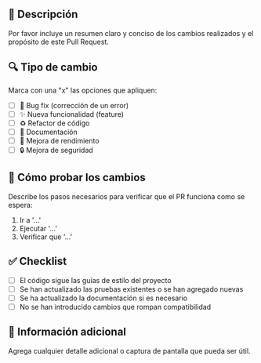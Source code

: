 ## 📌 Descripción
Por favor incluye un resumen claro y conciso de los cambios realizados y el propósito de este Pull Request.

## 🔍 Tipo de cambio
Marca con una "x" las opciones que apliquen:
- [ ] 🐞 Bug fix (corrección de un error)
- [ ] ✨ Nueva funcionalidad (feature)
- [ ] ♻️ Refactor de código
- [ ] 📝 Documentación
- [ ] 🚀 Mejora de rendimiento
- [ ] 🔒 Mejora de seguridad

## 🧪 Cómo probar los cambios
Describe los pasos necesarios para verificar que el PR funciona como se espera:
1. Ir a '...'
2. Ejecutar '...'
3. Verificar que '...'

## ✅ Checklist
- [ ] El código sigue las guías de estilo del proyecto
- [ ] Se han actualizado las pruebas existentes o se han agregado nuevas
- [ ] Se ha actualizado la documentación si es necesario
- [ ] No se han introducido cambios que rompan compatibilidad

## 📎 Información adicional
Agrega cualquier detalle adicional o captura de pantalla que pueda ser útil.

